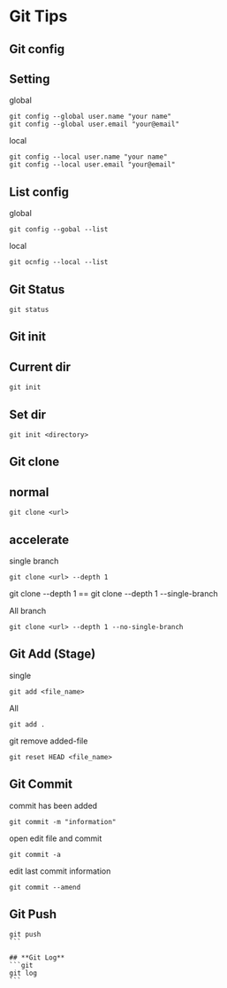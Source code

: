 # Git Tips

## **Git config**
## Setting
global
```git
git config --global user.name "your name"
git config --global user.email "your@email"
```

local
```git
git config --local user.name "your name"
git config --local user.email "your@email"
```

## List config
global
```git
git config --gobal --list
```

local
```git
git ocnfig --local --list
```

## **Git Status**
```git
git status
```

## **Git init**
## Current dir
```git
git init
```
## Set dir
```git
git init <directory>
```
## **Git clone**
## normal
```git
git clone <url>
```
## accelerate
single branch
```git
git clone <url> --depth 1
```
git clone <url> --depth 1 == git clone <url> --depth 1 --single-branch

All branch
```git
git clone <url> --depth 1 --no-single-branch
```

## **Git Add (Stage)**

single
```git
git add <file_name>
```

All
```git
git add .
```
git remove added-file
```git
git reset HEAD <file_name>
```

## **Git Commit**

commit has been added
```git
git commit -m "information"
``` 

open edit file and commit
```git
git commit -a
```

edit last commit information
```git
git commit --amend
```

## **Git Push**
````git
git push
```

## **Git Log**
```git
git log
```